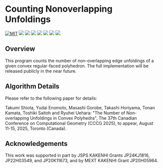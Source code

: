# Counting Nonoverlapping Unfoldings

[![MIT](https://img.shields.io/badge/license-MIT-9e1836.svg?logo=&style=plastic)](LICENSE)
<img src="https://img.shields.io/badge/purpose-research-8A2BE2.svg?logo=&style=plastic">
<img src="https://img.shields.io/github/v/release/ShiotaTakumi/CountingNonoverlappingUnfoldings?include_prereleases&style=plastic">
<img src="https://img.shields.io/github/last-commit/ShiotaTakumi/CountingNonoverlappingUnfoldings?style=plastic">
<img src="https://img.shields.io/badge/MacOS-15.5-000000.svg?logo=macOS&style=plastic">
<img src="https://img.shields.io/badge/Shell-bash-FFD500.svg?logo=shell&style=plastic">
<img src="https://img.shields.io/badge/C++-GCC%2014.2.0-00599C.svg?logo=cplusplus&style=plastic">
<img src="https://img.shields.io/badge/Python-3.12.0-3776AB.svg?logo=python&style=plastic">

## Overview
This program counts the number of non-overlapping edge unfoldings of a given convex regular-faced polyhedron.
The full implementation will be released publicly in the near future.

## Algorithm Details
Please refer to the following paper for details:

Takumi Shiota, Yudai Enomoto, Masashi Gorobe, Takashi Horiyama, Tonan Kamata, Toshiki Saitoh and Ryuhei Uehara: "The Number of Non-overlapping Unfoldings in Convex Polyhedra", The 37th Canadian Conference on Computational Geometry (CCCG 2025), to appear, August 11-15, 2025, Toronto (Canada).

## Acknowledgements
This work was supported in part by JSPS KAKENHI Grants JP24KJ1816, JP22H03549, and JP20K11673, and by MEXT KAKENHI Grant JP20H05964.
